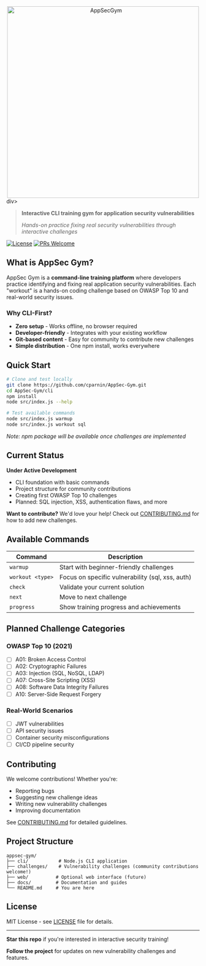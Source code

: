 <div align="center">
<img width="500" height="500" alt="AppSecGym" src="https://github.com/user-attachments/assets/e62adbd4-7656-48c3-b40d-236a72010afc" />
</div>div>

> **Interactive CLI training gym for application security vulnerabilities**
> 
> *Hands-on practice fixing real security vulnerabilities through interactive challenges*

[![License](https://img.shields.io/badge/license-MIT-blue.svg)](LICENSE)
[![PRs Welcome](https://img.shields.io/badge/PRs-welcome-brightgreen.svg)](CONTRIBUTING.md)

## What is AppSec Gym?

AppSec Gym is a **command-line training platform** where developers practice identifying and fixing real application security vulnerabilities. Each "workout" is a hands-on coding challenge based on OWASP Top 10 and real-world security issues.

### Why CLI-First?
- **Zero setup** - Works offline, no browser required  
- **Developer-friendly** - Integrates with your existing workflow
- **Git-based content** - Easy for community to contribute new challenges
- **Simple distribution** - One npm install, works everywhere

## Quick Start

```bash
# Clone and test locally
git clone https://github.com/cparnin/AppSec-Gym.git
cd AppSec-Gym/cli
npm install
node src/index.js --help

# Test available commands
node src/index.js warmup
node src/index.js workout sql
```

*Note: npm package will be available once challenges are implemented*

## Current Status

**Under Active Development**

- CLI foundation with basic commands
- Project structure for community contributions  
- Creating first OWASP Top 10 challenges
- Planned: SQL injection, XSS, authentication flaws, and more

**Want to contribute?** We'd love your help! Check out [CONTRIBUTING.md](CONTRIBUTING.md) for how to add new challenges.

## Available Commands

| Command | Description |
|---------|-------------|
| `warmup` | Start with beginner-friendly challenges |
| `workout <type>` | Focus on specific vulnerability (sql, xss, auth) |
| `check` | Validate your current solution |
| `next` | Move to next challenge |
| `progress` | Show training progress and achievements |

## Planned Challenge Categories

### OWASP Top 10 (2021)
- [ ] A01: Broken Access Control
- [ ] A02: Cryptographic Failures  
- [ ] A03: Injection (SQL, NoSQL, LDAP)
- [ ] A07: Cross-Site Scripting (XSS)
- [ ] A08: Software Data Integrity Failures
- [ ] A10: Server-Side Request Forgery

### Real-World Scenarios
- [ ] JWT vulnerabilities
- [ ] API security issues
- [ ] Container security misconfigurations
- [ ] CI/CD pipeline security

## Contributing

We welcome contributions! Whether you're:
- Reporting bugs
- Suggesting new challenge ideas  
- Writing new vulnerability challenges
- Improving documentation

See [CONTRIBUTING.md](CONTRIBUTING.md) for detailed guidelines.

## Project Structure

```
appsec-gym/
├── cli/           # Node.js CLI application
├── challenges/    # Vulnerability challenges (community contributions welcome!)
├── web/          # Optional web interface (future)
├── docs/         # Documentation and guides
└── README.md     # You are here
```

## License

MIT License - see [LICENSE](LICENSE) file for details.

---

**Star this repo** if you're interested in interactive security training!

**Follow the project** for updates on new vulnerability challenges and features.
